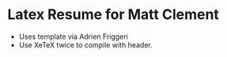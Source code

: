 # Latex Resume for Matt Clement
* Uses template via Adrien Friggeri
* Use XeTeX twice to compile with header.
